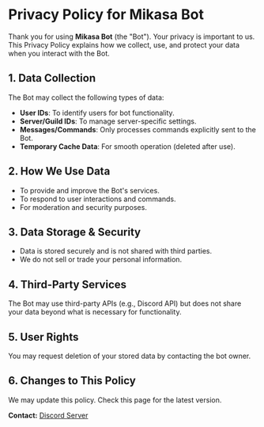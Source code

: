 # Privacy Policy for Mikasa Bot  
  

Thank you for using **Mikasa Bot** (the "Bot"). Your privacy is important to us. This Privacy Policy explains how we collect, use, and protect your data when you interact with the Bot.  

## 1. Data Collection  
The Bot may collect the following types of data:  
- **User IDs**: To identify users for bot functionality.  
- **Server/Guild IDs**: To manage server-specific settings.  
- **Messages/Commands**: Only processes commands explicitly sent to the Bot.  
- **Temporary Cache Data**: For smooth operation (deleted after use).  

## 2. How We Use Data  
- To provide and improve the Bot's services.  
- To respond to user interactions and commands.  
- For moderation and security purposes.  

## 3. Data Storage & Security  
- Data is stored securely and is not shared with third parties.  
- We do not sell or trade your personal information.  

## 4. Third-Party Services  
The Bot may use third-party APIs (e.g., Discord API) but does not share your data beyond what is necessary for functionality.  

## 5. User Rights  
You may request deletion of your stored data by contacting the bot owner.  

## 6. Changes to This Policy  
We may update this policy. Check this page for the latest version.  

**Contact:** [Discord Server](https://discord.gg/bxrWVcEE8m)
